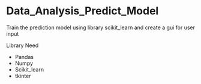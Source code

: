 # Data_Analysis_Predict_Model
Train the prediction model using library scikit_learn
and create a gui for user input

Library Need
* Pandas
* Numpy
* Scikit_learn
* tkinter
